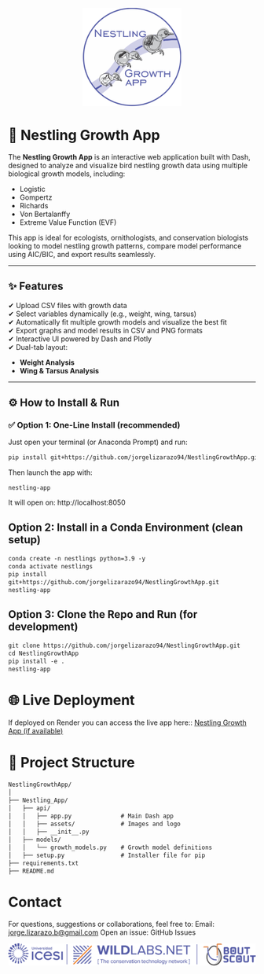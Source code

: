 <p align="center">
    <img src="https://raw.githubusercontent.com/jorgelizarazo94/NestlingGrowthApp/7a9916a809009ea6359db6b8e02645db32c0a28d/nestling_app/api/assets/ngapp_log.png" alt="Nestling Growth App" width="200px">
</p>

# 🐣 Nestling Growth App

The **Nestling Growth App** is an interactive web application built with Dash, designed to analyze and visualize bird nestling growth data using multiple biological growth models, including:

- Logistic  
- Gompertz  
- Richards  
- Von Bertalanffy  
- Extreme Value Function (EVF)  

This app is ideal for ecologists, ornithologists, and conservation biologists looking to model nestling growth patterns, compare model performance using AIC/BIC, and export results seamlessly.

---

## ✨ Features

✔ Upload CSV files with growth data  
✔ Select variables dynamically (e.g., weight, wing, tarsus)  
✔ Automatically fit multiple growth models and visualize the best fit  
✔ Export graphs and model results in CSV and PNG formats  
✔ Interactive UI powered by Dash and Plotly  
✔ Dual-tab layout:
- **Weight Analysis**
- **Wing & Tarsus Analysis**

---

## ⚙️ How to Install & Run

### ✅ Option 1: One-Line Install (recommended)

Just open your terminal (or Anaconda Prompt) and run:

```bash
pip install git+https://github.com/jorgelizarazo94/NestlingGrowthApp.git

```
Then launch the app with:
```
nestling-app

```
It will open on: http://localhost:8050

## Option 2: Install in a Conda Environment (clean setup)

```
conda create -n nestlings python=3.9 -y
conda activate nestlings
pip install git+https://github.com/jorgelizarazo94/NestlingGrowthApp.git
nestling-app
```

## Option 3: Clone the Repo and Run (for development)
```
git clone https://github.com/jorgelizarazo94/NestlingGrowthApp.git
cd NestlingGrowthApp
pip install -e .
nestling-app

```

# 🌐 Live Deployment
If deployed on Render you can access the live app here::
[Nestling Growth App (if available)](https://nestling-growth-app.onrender.com)


# 📁 Project Structure
```
NestlingGrowthApp/
│
├── Nestling_App/
│   ├── api/
│   │   ├── app.py              # Main Dash app
│   │   ├── assets/             # Images and logo
│   │   ├── __init__.py
│   ├── models/
│   │   └── growth_models.py    # Growth model definitions
│   ├── setup.py                # Installer file for pip
├── requirements.txt
├── README.md
```

# **Contact**
For questions, suggestions or collaborations, feel free to:
Email: jorge.lizarazo.b@gmail.com
Open an issue: GitHub Issues



![Nestling Growth App](https://raw.githubusercontent.com/jorgelizarazo94/NestlingGrowthApp/7a9916a809009ea6359db6b8e02645db32c0a28d/nestling_app/api/assets/logo.png)
